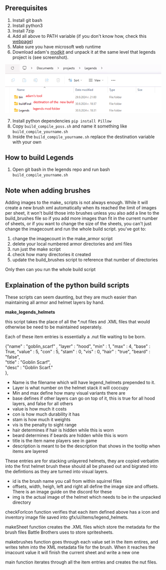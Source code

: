 ## Prerequisites ##

1. Install git bash
2. Install python3
3. Install 7zip
4. Add all above to PATH variable (if you don't know how, check this [webpage](https://www.computerhope.com/issues/ch000549.htm))
5. Make sure you have microsoft web runtime
6. Download adam's [modkit](http://www.adammil.net/blog/v133_Battle_Brothers_mod_kit.html#modkit) and unpack it at the same level that legends project is (see screenshot).

![dir_structure.webp](dir_structure.webp)

7. Install python dependencies `pip install Pillow`
8. Copy `build_compile_poss.sh` and name it something like `build_compile_yourname.sh`
9. Inside the `build_compile_yourname.sh` replace the destination variable with your own

## How to build Legends ##

1. Open git bash in the legends repo and run bash `build_compile_yourname.sh`

## Note when adding brushes ## 
Adding images to the make_ scripts is not always enough. 
While it will create a new brush xml automatically when its reached the limit of images per sheet, it won't build those into brushes unless you also add a line to the build_brushes file
so if you add more images than fit in the current number of sheets,  or if you want to change the size of the sheets,   you can't just change the imagecount and run the whole build script.
you've got to:
1. change the imagecount in the make_armor script
2. delete your local numbered armor directories and xml files
3. run just the make script
4. check how many directories it created
5. update the build_brushes script to reference that number of directories

Only then can you run the whole build script 


## Explaination of the python build scripts ##
These scripts can seem daunting, but they are much easier than maintaining all armor and helmet layers by hand. 


**make_legends_helmets** 

this script takes the place of all the *.nut files and .XML files that would otherwise be need to be maintained seperately. 

Each of these item entries is essentially a .nut file waiting to be born. 

{"name" : "goblin_scarf"                     , "layer" : "hood", "min" : 1, "max" : 4, "base" : True, "value" : 5, "con" : 5, "stam" : 0, "vis" : 0, "hair" : "true", "beard" : "false",  \
 "title" :  "Goblin Scarf", \
 "desc" :  "Goblin Scarf." \
},

- Name is the filename which will have legend_helmets prepended to it.   
- Layer is what number on the helmet stack it will coccupy
- Min and max define how many visual variants there are 
- base defines if other layers can go on top of it, this is true for all hood layers, and false for all others 
- value is how much it costs 
- con is how much durability it has
- stam is how much it weights 
- vis is the penalty to sight range
- hair determines if hair is hidden while this is worn 
- beard determines if beards are hidden while this is worn 
- title is the item name players see in game 
- description is meant to be the description that shows in the tooltip when items are layered 


These entries are for stacking unlayered helmets, they are copied verbatim into the first helmet brush
<sprite id="italo_norman_helm_named_01" offsetY="35" ic="FF383D5F" width="104" height="142" img="entity\legend_helmets\italo_norman_helm_named_01.png" left="-31" right="30" top="-18" bottom="70" />
these should all be phased out and bigrated into the defintions as they are turned into visual layers. 
- id is the brush name you call from within squirrel files 
- offsets, width, heigh, left and right all define the image size and offsets. There is an image guide on the discord for these 
- img is the actual image of the helmet which needs to be in the unpacked directory 


checkForIcon function verifies that each item defined above has a icon and inventory image file saved into gfx/ui/items/legend_helmets. 

makeSheet function creates the .XML files which store the metadata for the brush files Battle Brothers uses to store spritesheets. 

makebrushes function goes through each value set in the item entires, and writes tehm into the XML metadata file for the brush. When it reaches the imacount value it will finish the current sheet and write a new one

main function iterates through all the item entries and creates the nut files. 